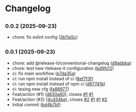 # Changelog

## <small>0.0.2 (2025-09-23)</small>

* chore: fix eslint config ([3b11e5c](https://github.com/dcdavidev/namae-no-eda/commit/3b11e5c))

## <small>0.0.1 (2025-09-23)</small>

* chore: add @release-it/conventional-changelog ([d9abbba](https://github.com/dcdavidev/namae-no-eda/commit/d9abbba))
* chore: test new rtelease-it configuration ([bd9fcf2](https://github.com/dcdavidev/namae-no-eda/commit/bd9fcf2))
* ci: fix main workflow ([e7da35a](https://github.com/dcdavidev/namae-no-eda/commit/e7da35a))
* ci: run npm install instead of ci ([8ef7f3f](https://github.com/dcdavidev/namae-no-eda/commit/8ef7f3f))
* ci: run npm install instead of npm ci ([d67741b](https://github.com/dcdavidev/namae-no-eda/commit/d67741b))
* ci: tesing new cfg ([fa88977](https://github.com/dcdavidev/namae-no-eda/commit/fa88977))
* Feat/action (#1) ([d830a60](https://github.com/dcdavidev/namae-no-eda/commit/d830a60)), closes [#1](https://github.com/dcdavidev/namae-no-eda/issues/1) [#1](https://github.com/dcdavidev/namae-no-eda/issues/1)
* Feat/action (#2) ([4cd34be](https://github.com/dcdavidev/namae-no-eda/commit/4cd34be)), closes [#2](https://github.com/dcdavidev/namae-no-eda/issues/2) [#1](https://github.com/dcdavidev/namae-no-eda/issues/1) [#1](https://github.com/dcdavidev/namae-no-eda/issues/1) [#2](https://github.com/dcdavidev/namae-no-eda/issues/2)
* Initial commit ([bd4b7bf](https://github.com/dcdavidev/namae-no-eda/commit/bd4b7bf))
